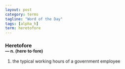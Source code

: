 ```yaml
---
layout: post
category: terms
tagline: "Word of the Day"
tags: [alpha_h]
term: heretofore
---
```


<h3>Heretofore<br/> <small>&mdash; n. (here<span>&middot;</span>to<span>&middot;</span>fore)</small></h3>
<p><ol><li>the typical working hours of a government employee</li>
</ol></p>
